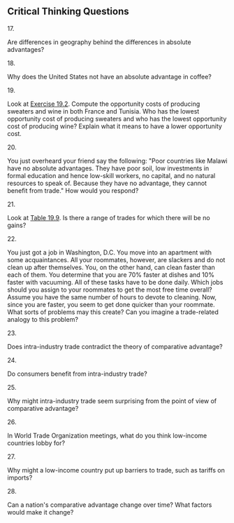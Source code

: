## Critical Thinking Questions

17\.

Are differences in geography behind the differences in absolute
advantages?

18\.

Why does the United States not have an absolute advantage in coffee?

19\.

Look at [Exercise
19.2](http://openstax.org/books/principles-microeconomics-3e/pages/19-self-check-questions#fs-idp176454304).
Compute the opportunity costs of producing sweaters and wine in both
France and Tunisia. Who has the lowest opportunity cost of producing
sweaters and who has the lowest opportunity cost of producing wine?
Explain what it means to have a lower opportunity cost.

20\.

You just overheard your friend say the following: "Poor countries like
Malawi have no absolute advantages. They have poor soil, low investments
in formal education and hence low-skill workers, no capital, and no
natural resources to speak of. Because they have no advantage, they
cannot benefit from trade." How would you respond?

21\.

Look at [Table
19.9](http://openstax.org/books/principles-microeconomics-3e/pages/19-2-what-happens-when-a-country-has-an-absolute-advantage-in-all-goods#Table_33_10).
Is there a range of trades for which there will be no gains?

22\.

You just got a job in Washington, D.C. You move into an apartment with
some acquaintances. All your roommates, however, are slackers and do not
clean up after themselves. You, on the other hand, can clean faster than
each of them. You determine that you are 70% faster at dishes and 10%
faster with vacuuming. All of these tasks have to be done daily. Which
jobs should you assign to your roommates to get the most free time
overall? Assume you have the same number of hours to devote to cleaning.
Now, since you are faster, you seem to get done quicker than your
roommate. What sorts of problems may this create? Can you imagine a
trade-related analogy to this problem?

23\.

Does intra-industry trade contradict the theory of comparative
advantage?

24\.

Do consumers benefit from intra-industry trade?

25\.

Why might intra-industry trade seem surprising from the point of view of
comparative advantage?

26\.

In World Trade Organization meetings, what do you think low-income
countries lobby for?

27\.

Why might a low-income country put up barriers to trade, such as tariffs
on imports?

28\.

Can a nation's comparative advantage change over time? What factors
would make it change?
